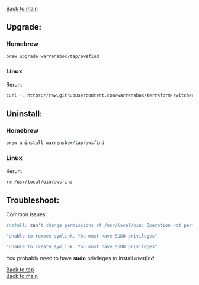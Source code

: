 
[Back to main](index)

## Upgrade:

### Homebrew

```ruby
brew upgrade warrensbox/tap/awsfind
```
### Linux

Rerun:

```sh
curl -L https://raw.githubusercontent.com/warrensbox/terraform-switcher/release/install.sh | bash
```

## Uninstall:

### Homebrew

```ruby
brew uninstall warrensbox/tap/awsfind
```
### Linux

Rerun:

```sh
rm /usr/local/bin/awsfind
```

## Troubleshoot:

Common issues:
```ruby
install: can't change permissions of /usr/local/bin: Operation not permitted
```

```ruby
"Unable to remove symlink. You must have SUDO privileges"
```

```ruby
"Unable to create symlink. You must have SUDO privileges"
```
You probably need to have **sudo** privileges to install *awsfind*.

[Back to top](#upgrade)    
[Back to main](index)